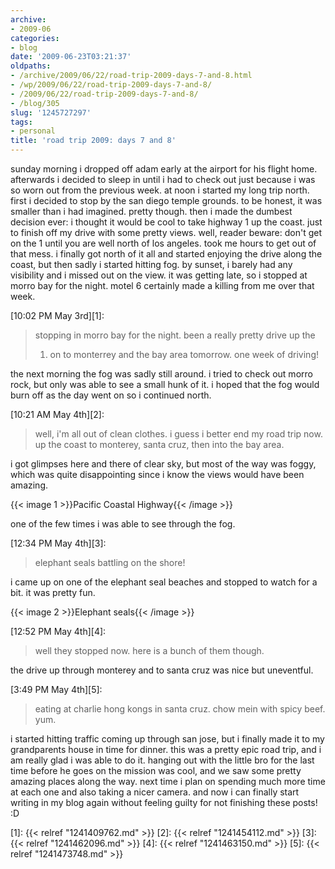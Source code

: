 ```yaml
---
archive:
- 2009-06
categories:
- blog
date: '2009-06-23T03:21:37'
oldpaths:
- /archive/2009/06/22/road-trip-2009-days-7-and-8.html
- /wp/2009/06/22/road-trip-2009-days-7-and-8/
- /2009/06/22/road-trip-2009-days-7-and-8/
- /blog/305
slug: '1245727297'
tags:
- personal
title: 'road trip 2009: days 7 and 8'
---
```


sunday morning i dropped off adam early at the airport for his flight
home. afterwards i decided to sleep in until i had to check out just
because i was so worn out from the previous week. at noon i started my
long trip north. first i decided to stop by the san diego temple grounds.
to be honest, it was smaller than i had imagined. pretty though. then
i made the dumbest decision ever: i thought it would be cool to take
highway 1 up the coast. just to finish off my drive with some pretty
views. well, reader beware: don't get on the 1 until you are well north of
los angeles. took me hours to get out of that mess. i finally got north of
it all and started enjoying the drive along the coast, but then sadly
i started hitting fog. by sunset, i barely had any visibility and i missed
out on the view. it was getting late, so i stopped at morro bay for the
night. motel 6 certainly made a killing from me over that week.

[10:02 PM May 3rd][1]:

> stopping in morro bay for the night. been a really pretty drive up the
> 1. on to monterrey and the bay area tomorrow. one week of driving!

the next morning the fog was sadly still around. i tried to check out
morro rock, but only was able to see a small hunk of it. i hoped that the
fog would burn off as the day went on so i continued north.

[10:21 AM May 4th][2]:

> well, i'm all out of clean clothes. i guess i better end my road trip
> now. up the coast to monterey, santa cruz, then into the bay area.

i got glimpses here and there of clear sky, but most of the way was foggy,
which was quite disappointing since i know the views would have been
amazing.

{{< image 1 >}}Pacific Coastal Highway{{< /image >}}

one of the few times i was able to see through the fog.

[12:34 PM May 4th][3]: 

> elephant seals battling on the shore!

i came up on one of the elephant seal beaches and stopped to watch for
a bit. it was pretty fun.

{{< image 2 >}}Elephant seals{{< /image >}}

[12:52 PM May 4th][4]:

> well they stopped now. here is a bunch of them though.

the drive up through monterey and to santa cruz was nice but uneventful.

[3:49 PM May 4th][5]:

> eating at charlie hong kongs in santa cruz. chow mein with spicy beef.
> yum.

i started hitting traffic coming up through san jose, but i finally made
it to my grandparents house in time for dinner. this was a pretty epic
road trip, and i am really glad i was able to do it. hanging out with the
little bro for the last time before he goes on the mission was cool, and
we saw some pretty amazing places along the way. next time i plan on
spending much more time at each one and also taking a nicer camera. and
now i can finally start writing in my blog again without feeling guilty
for not finishing these posts! :D

[1]: {{< relref "1241409762.md" >}}
[2]: {{< relref "1241454112.md" >}}
[3]: {{< relref "1241462096.md" >}}
[4]: {{< relref "1241463150.md" >}}
[5]: {{< relref "1241473748.md" >}}

